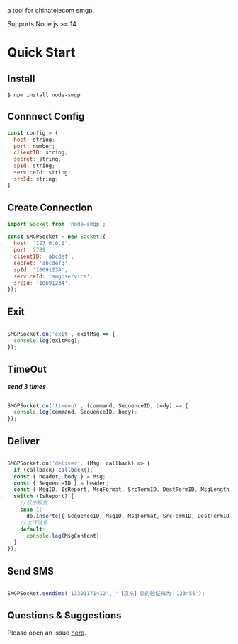 a tool for chinatelecom smgp.

Supports Node.js >= 14.

# Quick Start

## Install

```shell
$ npm install node-smgp
```

## Connnect Config

```javascript
const config = {
  host: string;
  port: number;
  clientID: string;
  secret: string;
  spId: string;
  serviceId: string;
  srcId: string;
}
```

## Create Connection

```javascript
import Socket from 'node-smgp';

const SMGPSocket = new Socket({
  host: '127.0.0.1',
  port: 7789,
  clientID: 'abcdef',
  secret: 'abcdefg',
  spId: '10691234',
  serviceId: 'smgpservice',
  srcId: '10691234',
});

```

## Exit

```javascript

SMGPSocket.on('exit', exitMsg => {
  console.log(exitMsg);
});

```

## TimeOut

***send 3 times***

```javascript

SMGPSocket.on('timeout', (command, SequenceID, body) => {
  console.log(command, SequenceID, body);
});

````

## Deliver

```javascript

SMGPSocket.on('deliver', (Msg, callback) => {
  if (callback) callback();
  const { header, body } = Msg;
  const { SequenceID } = header;
  const { MsgID, IsReport, MsgFormat, SrcTermID, DestTermID, MsgLength, MsgContent } = body;
  switch (IsReport) {
    //状态报告
    case 1:
      db.inserte({ SequenceID, MsgID, MsgFormat, SrcTermID, DestTermID, MsgLength, MsgContent });
    //上行消息
    default:
      console.log(MsgContent);
  }
});

```

## Send SMS

```javascript

SMGPSocket.sendSms('13301171412', '【京东】您的验证码为：123456');

```



## Questions & Suggestions

Please open an issue [here](https://github.com/tong3jie/redis-queue-stream/issues).



